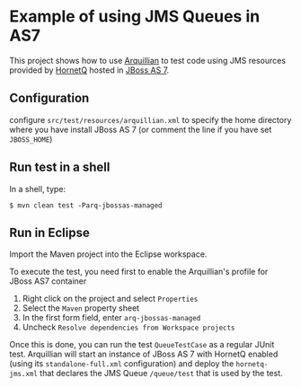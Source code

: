 # Example of using JMS Queues in AS7

This project shows how to use [Arquillian][arquillian] to test code using JMS resources provided by [HornetQ][hornetq] hosted in [JBoss AS 7][jbossas].

## Configuration

configure `src/test/resources/arquillian.xml` to specify the home directory where you have install JBoss AS 7 (or comment the line if you have set `JBOSS_HOME`)

## Run test in a shell

In a shell, type:

    $ mvn clean test -Parq-jbossas-managed

## Run in Eclipse

Import the Maven project into the Eclipse workspace. 

To execute the test, you need first to enable the Arquillian's profile for JBoss AS7 container

1. Right click on the project and select `Properties`
2. Select the `Maven` property sheet
3. In the first form field, enter  `arq-jbossas-managed`
4. Uncheck `Resolve dependencies from Workspace projects`

Once this is done, you can run the test `QueueTestCase` as a regular JUnit test.
Arquillian will start an instance of JBoss AS 7 with HornetQ enabled (using its `standalone-full.xml` configuration) and deploy the `hornetq-jms.xml` that declares the JMS Queue `/queue/test` that is used by the test.

[jbossas]: http://www.jboss.org/jbossas
[arquillian]: http://www.jboss.org/arquillian
[hornetq]: http://www.jboss.org/hornetq


